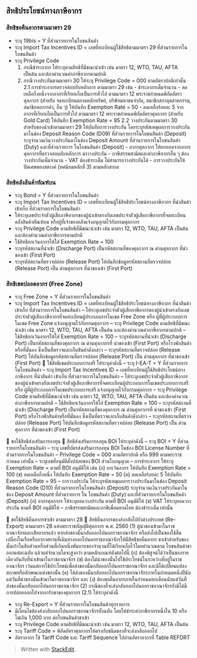 ## สิทธิประโยชน์ทางภาษีอากร

### สิทธิขอคืนอากรตามมาตรา 29
- ระบุ 19bis = Y ที่ส่วนรายการในใบขนสินค้า
- ระบุ Import Tax Incentives ID = เลขที่ทะเบียนผู้ใช้สิทธิตามมาตรา 29 ที่ส่วนรายการในใบขนสินค้า
- ระบุ Privilege Code 
	1. กรณีชำระอากร ให้ระบุตามสิทธิที่มีขณะนำเข้า เช่น มาตรา 12, WTO, TAU, AFTA  
เป็นต้น และต้องคำนวณค่าภาษีอากรตามปกติ
	2. กรณีวางประกันตามมาตรา 30  ให้ระบุ Privilege Code = 000 ตามอัตราปกติเท่านั้น
			2.1 การชำระอากรตรวจสอบกับหลักการ ตามมาตรา 29 เช่น
					- ชำระอากรเต็มจำนวน 
					- ลดเหลือกึ่งหนึ่งจากอากรที่เรียกเก็บเป็นการทั่วไป ตามมาตรา 12 พระราชกำหนดพิกัดอัตราศุลกากร (สำหรับ จดทะเบียนตลาดหลักทรัพย์, บริษัทมหาชนจำกัด, สมาชิกสภาอุตสาหกรรม, สมาชิกหอการค้า, อื่น ๆ) ให้บันทึก Exemption Rate = 50 
					- ลดเหลือร้อยละ 5 จากอากรที่เรียกเก็บเป็นการทั่วไป ตามมาตรา 12 พระราชกำหนดพิกัดอัตราศุลกากร (สำหรับ Gold Card) ให้บันทึก Exemption Rate = 95 
		2.2 วางประกันตามมาตรา 30 สำหรับของนำเข้าตามมาตรา 29  ให้บันทึกการวางประกัน โดยระบุรหัสเหตุผลการวางประกันมาในช่อง Deposit Reason Code (D09) ที่ส่วนรายการในใบขนสินค้า (Deposit) ระบุจำนวนเงินวางประกันมาในช่อง Deposit Amount ที่ส่วนรายการในใบขนสินค้า (Duty) และที่ส่วนรายการ
ในใบขนสินค้า (Deposit)
				- อากรศุลกากร ให้ยกยอดจากอากรศุลกากรที่ตรวจสอบกับหลักการ มาวางประกัน
				- ภาษีสรรพสามิตและค่าภาษีอากรอื่น ๆ ต้องวางประกันเต็มจำนวน 
				- VAT ต้องชำระเต็ม ไม่สามารถวางประกันได้
				- การวางประกันให้ปัดเศษของสตางค์ (ทศนิยมหลักที่ 3) ตามหลักสากล
 
### สิทธิคลังสินค้าทัณฑ์บน
- ระบุ Bond = Y ที่ส่วนรายการในใบขนสินค้า
- ระบุ Import Tax Incentives ID = เลขที่ทะเบียนผู้ใช้สิทธิประโยชน์ทางภาษีอากร ที่นำสินค้า
เข้าเก็บ ที่ส่วนรายการในใบขนสินค้า
- ให้ระบุเลขประจำตัวผู้เสียภาษีอากรของผู้นำเข้าตรงกับเลขประจำตัวผู้เสียภาษีอากรที่จดทะเบียนคลังสินค้าทัณฑ์บน หรือผู้ที่เจ้าของคลังแจ้งอนุญาตไว้กับกรมศุลกากร
- ระบุ Privilege Code ตามสิทธิที่มีขณะนำเข้า เช่น มาตรา 12, WTO, TAU, AFTA เป็นต้น และต้องคำนวณค่าภาษีอากรตามปกติ
- ใช้สิทธิยกเว้นอากรให้ใส่ Exemption Rate = 100
- ระบุรหัสสถานที่นำเข้า (Discharge Port) เป็นรหัสสถานที่ของศุลกากร ณ ด่านศุลกากร ที่นำของเข้า (First Port)
- ระบุรหัสสถานที่ตรวจปล่อย (Release Port) ให้บันทึกข้อมูลรหัสสถานที่ตรวจปล่อย (Release Port) เป็น ด่านศุลกากร ที่นำของเข้า (First Port)  
 
### สิทธิเขตปลอดอากร (Free Zone)

- ระบุ Free Zone = Y ที่ส่วนรายการในใบขนสินค้า
- ระบุ Import Tax Incentives ID = เลขที่ทะเบียนผู้ใช้สิทธิประโยชน์ทางภาษีอากร ที่นำสินค้า
เข้าเก็บ ที่ส่วนรายการในใบขนสินค้า
–	ให้ระบุเลขประจำตัวผู้เสียภาษีอากรของผู้นำเข้าตรงกับเลขประจำตัวผู้เสียภาษีอากรที่จดทะเบียนผู้ประกอบการในเขต Free Zone หรือ ผู้ที่ผู้ประกอบการในเขต Free Zone แจ้งอนุญาตไว้กับกรมศุลกากร
–	ระบุ Privilege Code ตามสิทธิที่มีขณะนำเข้า เช่น มาตรา 12, WTO, TAU, AFTA เป็นต้น และต้องคำนวณค่าภาษีอากรตามปกติ
–	ใช้สิทธิยกเว้นอากรให้ใส่ Exemption Rate = 100
–	ระบุรหัสสถานที่นำเข้า (Discharge Port) เป็นรหัสสถานที่ของศุลกากร ณ ด่านศุลกากรที่
นำของเข้า (First Port) หรือโรงพักสินค้าหรือที่มั่นคง ซึ่งเป็นที่ตรวจและเก็บสินค้าดังกล่าว
–	ระบุรหัสสถานที่ตรวจปล่อย (Release Port) ให้บันทึกข้อมูลรหัสสถานที่ตรวจปล่อย (Release Port) เป็น ด่านศุลกากร ที่นำของเข้า (First Port)
 ใช้สิทธิเขตประกอบการเสรี ให้ระบุค่าดังนี้
–	ระบุ I-EA-T = Y ที่ส่วนรายการในใบขนสินค้า
–	ระบุ Import Tax Incentives ID = เลขที่ทะเบียนผู้ใช้สิทธิประโยชน์ทางภาษีอากร ที่นำสินค้า
เข้าเก็บ ที่ส่วนรายการในใบขนสินค้า
–	ให้ระบุเลขประจำตัวผู้เสียภาษีอากรของผู้นำเข้าตรงกับเลขประจำตัวผู้เสียภาษีอากรที่จดทะเบียนผู้ประกอบการในเขตประกอบการเสรี หรือ ผู้ที่ผู้ประกอบการในเขตประกอบการเสรี แจ้งอนุญาตไว้กับกรมศุลกากร
–	ระบุ Privilege Code ตามสิทธิที่มีขณะนำเข้า เช่น มาตรา 12, WTO, TAU, AFTA เป็นต้น และต้องคำนวณค่าภาษีอากรตามปกติ
–	ใช้สิทธิยกเว้นอากรให้ใส่ Exemption Rate = 100
–	ระบุรหัสสถานที่นำเข้า (Discharge Port) เป็นรหัสสถานที่ของศุลกากร ณ ด่านศุลกากรที่
นำของเข้า (First Port) หรือโรงพักสินค้าหรือที่มั่นคง ซึ่งเป็นที่ตรวจและเก็บสินค้าดังกล่าว
–	ระบุรหัสสถานที่ตรวจปล่อย (Release Port) ให้บันทึกข้อมูลรหัสสถานที่ตรวจปล่อย (Release Port) เป็น ด่านศุลกากร ที่นำของเข้า (First Port)
 
 ขอใช้สิทธิส่งเสริมการลงทุน
 สิทธิส่งเสริมการลงทุน BOI ให้ระบุค่าดังนี้
–	ระบุ BOI = Y ที่ส่วนรายการในใบขนสินค้า
–	ระบุ เลขที่บัตรส่งเสริมการลงทุน BOI ในช่อง BOI License Number ที่ส่วนรายการในใบขนสินค้า
–	Privilege Code = 000 ตามอัตราปกติ หรือ 999 ตามพระราชกำหนด เท่านั้น
–	ระบุเลขที่อนุมัติสั่งปล่อยของ BOI ส่วนใบอนุญาต 
–	การชำระอากร ให้ระบุ Exemption Rate = ตามที่ BOI อนุมัติให้ เช่น
(ก) ยกเว้นอากร ให้บันทึก Exemption Rate = 100 
(ข) ลดเหลือกึ่งหนึ่ง ให้บันทึก Exemption Rate = 50 
(ค) ลดเหลือร้อยละ 5 ให้บันทึก Exemption Rate = 95 
–	การวางประกัน ให้ระบุรหัสเหตุผลการวางประกันมาในช่อง Deposit Reason Code (D10) ที่ส่วนรายการในใบขนสินค้า (Deposit)  ระบุจำนวนเงินวางประกันมาในช่อง Deposit Amount ที่ส่วนรายการ
ใน  ใบขนสินค้า (Duty) และที่ส่วนรายการในใบขนสินค้า (Deposit)
(ก) อากรศุลกากร ให้ระบุยอดวางประกัน ตามที่ BOI อนุมัติให้ 
(ข) VAT ให้ระบุยอดวางประกัน ตามที่ BOI อนุมัติให้ 
–	ภาษีสรรพสามิตและภาษีเพื่อมหาดไทย ต้องชำระเต็ม เท่านั้น

 
 ขอใช้สิทธิคืนอากรขาเข้า ตามมาตรา 28 
 สิทธิคืนอากรของส่งกลับไปยังต่างประเทศ (Re-Export) ตามมาตรา  28 แห่งพระราชบัญญัติศุลกากร พ.ศ. 2560 
(1) ผู้นำของเข้ามาในราชอาณาจักรและเสียอากรแล้ว หากส่งของนั้นกลับออกไปนอกราชอาณาจักร หรือส่งไปเป็นของใช้สิ้นเปลืองในเรือหรืออากาศยานที่เดินทางออกไปนอกราชอาณาจักรให้มีสิทธิขอคืนอากร
ขาเข้าสำหรับของนั้นเก้าในสิบส่วนหรือส่วนที่เกินหนึ่งพันบาทของจำนวนที่ได้เรียกเก็บไว้โดยคำนวณตาม
ใบขนสินค้าขาออกแต่ละฉบับ แล้วแต่จำนวนใดจะสูงกว่า ตามหลักเกณฑ์ดังต่อไปนี้
(ก) ต้องพิสูจน์ได้ว่าเป็นของรายเดียวกันกับที่นำเข้ามาในราชอาณาจักร
(ข) ต้องไม่นำของนั้นไปใช้ประโยชน์ในระหว่างที่อยู่ในราชอาณาจักร เว้นแต่การใช้ประโยชน์เพื่อส่งของนั้นกลับออกไปนอกราชอาณาจักร และมิได้เปลี่ยนแปลงสภาพหรือลักษณะแห่งของนั้น
(ค) ได้ส่งของนั้นกลับออกไปนอกราชอาณาจักรภายในกำหนดหนึ่งปีนับแต่วันที่นำของนั้นเข้ามาในราชอาณาจักร และ
(ง) ต้องขอคืนอากรภายในกำหนดหกเดือนนับแต่วันที่ส่งของนั้นกลับออกไปนอกราชอาณาจักร
(2) กรณีของที่จะส่งกลับออกไปนอกราชอาณาจักรยังมิได้มีการปล่อยออกไปจากอารักขาของศุลกากร 
(2.1) ให้ระบุค่าดังนี้
- ระบุ Re-Export  = Y ที่ส่วนรายการในใบขนสินค้าทุกรายการ
- มีเงื่อนไขต้องส่งกลับออกไปนอกราชอาณาจักรทั้งฉบับ โดยให้ชำระค่าภาษีอากรหนึ่งใน 10 หรือไม่เกิน 1,000 บาท ต่อใบขนสินค้าขาเข้า
- ระบุ Privilege Code ตามสิทธิที่มีขณะนำเข้า เช่น มาตรา 12, WTO, TAU, AFTA เป็นต้น
- ระบุ Tariff Code = พิกัดอัตราศุลกากรให้ตรงกับชนิดของที่จะส่งกลับออกไป
- อัตราอากร ใช้ Tariff Code และ Tariff Sequence ไปอ่านอัตราอากรที่ Table REFDRT


> Written with [StackEdit](https://stackedit.io/).
<!--stackedit_data:
eyJoaXN0b3J5IjpbLTExOTI4Nzg4MzQsLTEzNDE3MTA0NDddfQ
==
-->
